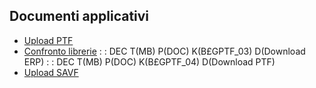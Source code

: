 ## Documenti applicativi
- [Upload PTF](Sorgenti/MB/DOC/B£GPTF_01)
- [Confronto librerie](Sorgenti/MB/DOC/B£GPTF_02)
 :  : DEC T(MB) P(DOC) K(B£GPTF_03) D(Download ERP)
 :  : DEC T(MB) P(DOC) K(B£GPTF_04) D(Download PTF)
- [Upload SAVF](Sorgenti/MB/DOC/B£GPTF_05)
